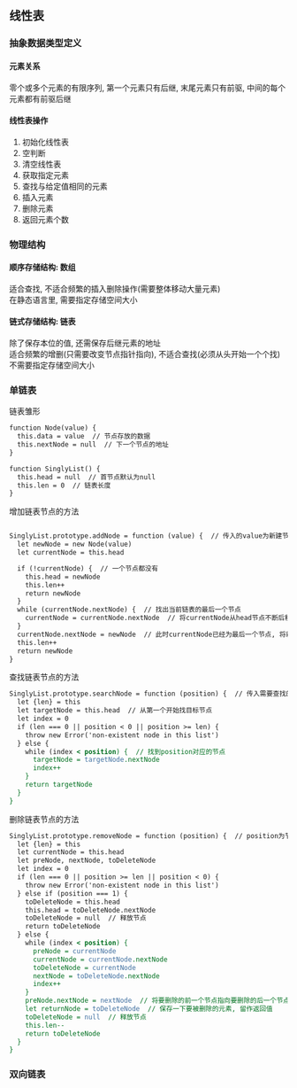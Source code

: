 ## 线性表
### 抽象数据类型定义
#### 元素关系
零个或多个元素的有限序列, 第一个元素只有后继, 末尾元素只有前驱, 中间的每个元素都有前驱后继
#### 线性表操作
1. 初始化线性表
2. 空判断
3. 清空线性表
4. 获取指定元素
5. 查找与给定值相同的元素
6. 插入元素
7. 删除元素
8. 返回元素个数
### 物理结构
#### 顺序存储结构: 数组
适合查找, 不适合频繁的插入删除操作(需要整体移动大量元素)<br>
在静态语言里, 需要指定存储空间大小
#### 链式存储结构: 链表
除了保存本位的值, 还需保存后继元素的地址<br>
适合频繁的增删(只需要改变节点指针指向), 不适合查找(必须从头开始一个个找)<br>
不需要指定存储空间大小
### 单链表
链表雏形
```asp
function Node(value) {
  this.data = value  // 节点存放的数据
  this.nextNode = null  // 下一个节点的地址
}

function SinglyList() {
  this.head = null  // 首节点默认为null
  this.len = 0  // 链表长度
}
```
增加链表节点的方法
```asp

SinglyList.prototype.addNode = function (value) {  // 传入的value为新建节点保存的数据
  let newNode = new Node(value)
  let currentNode = this.head

  if (!currentNode) {  // 一个节点都没有
    this.head = newNode
    this.len++
    return newNode
  }
  while (currentNode.nextNode) {  // 找出当前链表的最后一个节点
    currentNode = currentNode.nextNode  // 将currentNode从head节点不断后移
  }
  currentNode.nextNode = newNode  // 此时currentNode已经为最后一个节点, 将新节点接上
  this.len++
  return newNode
}
```
查找链表节点的方法
```asp
SinglyList.prototype.searchNode = function (position) {  // 传入需要查找的节点的位置
  let {len} = this
  let targetNode = this.head  // 从第一个开始找目标节点
  let index = 0
  if (len === 0 || position < 0 || position >= len) {
    throw new Error('non-existent node in this list')
  } else {
    while (index < position) {  // 找到position对应的节点
      targetNode = targetNode.nextNode
      index++
    }
    return targetNode
  }
}
```
删除链表节点的方法
```asp
SinglyList.prototype.removeNode = function (position) {  // position为节点索引, 从0开始
  let {len} = this
  let currentNode = this.head
  let preNode, nextNode, toDeleteNode
  let index = 0
  if (len === 0 || position >= len || position < 0) {
    throw new Error('non-existent node in this list')
  } else if (position === 1) {
    toDeleteNode = this.head
    this.head = toDeleteNode.nextNode
    toDeleteNode = null  // 释放节点
    return toDeleteNode
  } else {
    while (index < position) {
      preNode = currentNode
      currentNode = currentNode.nextNode
      toDeleteNode = currentNode
      nextNode = toDeleteNode.nextNode
      index++
    }
    preNode.nextNode = nextNode  // 将要删除的前一个节点指向要删除的后一个节点
    let returnNode = toDeleteNode  // 保存一下要被删除的元素, 留作返回值
    toDeleteNode = null  // 释放节点
    this.len--
    return toDeleteNode
  }
}
```
### 双向链表